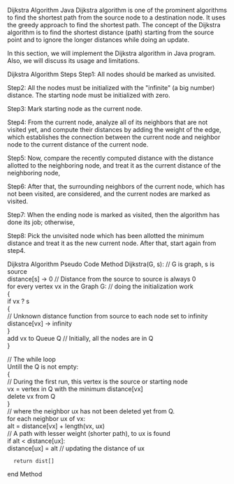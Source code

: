 Dijkstra Algorithm Java
Dijkstra algorithm is one of the prominent algorithms to find the shortest path from the source node to a destination node. It uses the greedy approach to find the shortest path. The concept of the Dijkstra algorithm is to find the shortest distance (path) starting from the source point and to ignore the longer distances while doing an update.

In this section, we will implement the Dijkstra algorithm in Java program. Also, we will discuss its usage and limitations.

Dijkstra Algorithm Steps
Step1: All nodes should be marked as unvisited.

Step2: All the nodes must be initialized with the "infinite" (a big number) distance. The starting node must be initialized with zero.

Step3: Mark starting node as the current node.

Step4: From the current node, analyze all of its neighbors that are not visited yet, and compute their distances by adding the weight of the edge, which establishes the connection between the current node and neighbor node to the current distance of the current node.

Step5: Now, compare the recently computed distance with the distance allotted to the neighboring node, and treat it as the current distance of the neighboring node,

Step6: After that, the surrounding neighbors of the current node, which has not been visited, are considered, and the current nodes are marked as visited.

Step7: When the ending node is marked as visited, then the algorithm has done its job; otherwise,

Step8: Pick the unvisited node which has been allotted the minimum distance and treat it as the new current node. After that, start again from step4.

Dijkstra Algorithm Pseudo Code
Method Dijkstra(G, s): // G is graph, s is source  
distance[s] -> 0               // Distance from the source to source is always 0  
for every vertex vx in the Graph G: // doing the initialization work  
{  
if vx ? s  
{  
// Unknown distance function from source to each node set to infinity  
distance[vx] -> infinity   
}  
add vx to Queue Q   // Initially, all the nodes are in Q  
}  
  
// The while loop  
Untill the Q is not empty:                    
{  
// During the first run, this vertex is the source or starting node  
vx = vertex in Q with the minimum distance[vx]   
delete vx from Q   
}  
// where the neighbor ux has not been deleted yet from Q.  
for each neighbor ux of vx:             
              alt = distance[vx] + length(vx, ux)  
              // A path with lesser weight (shorter path), to ux is found  
              if alt < distance[ux]:                 
                  distance[ux] = alt            // updating the distance of ux   
  
      return dist[]  
  end Method  